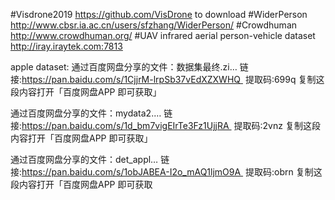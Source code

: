 #Visdrone2019 https://github.com/VisDrone to download
#WiderPerson http://www.cbsr.ia.ac.cn/users/sfzhang/WiderPerson/
#Crowdhuman http://www.crowdhuman.org/
#UAV infrared aerial person-vehicle dataset    http://iray.iraytek.com:7813



apple dataset: 
通过百度网盘分享的文件：数据集最终.zi…
链接:https://pan.baidu.com/s/1CjjrM-lrpSb37vEdXZXWHQ 
提取码:699q
复制这段内容打开「百度网盘APP 即可获取」

通过百度网盘分享的文件：mydata2.…
链接:https://pan.baidu.com/s/1d_bm7vigEIrTe3Fz1UjjRA 
提取码:2vnz
复制这段内容打开「百度网盘APP 即可获取」


通过百度网盘分享的文件：det_appl…
链接:https://pan.baidu.com/s/1obJABEA-I2o_mAQ1ljmO9A 
提取码:obrn
复制这段内容打开「百度网盘APP 即可获取
